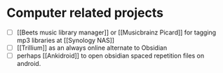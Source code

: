 # Computer related projects

- [ ] [[Beets music library manager]] or [[Musicbrainz Picard]] for tagging mp3 libraries at [[Synology NAS]]
- [ ] [[Trillium]] as an always online alternate to Obsidian
- [ ] perhaps [[Ankidroid]] to open obsidian spaced repetition files on android.